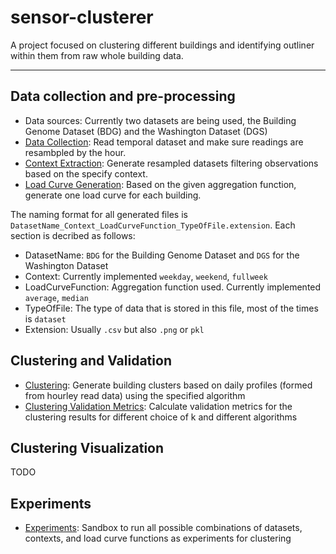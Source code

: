 # sensor-clusterer

A project focused on clustering different buildings and identifying outliner within them from raw whole building data.

---
## Data collection and pre-processing
- Data sources: Currently two datasets are being used, the Building Genome Dataset (BDG) and the Washington Dataset (DGS)
- [Data Collection](Preprocessing/preprocessing.ipynb): Read temporal dataset and make sure readings are resambpled by the hour.
- [Context Extraction](Preprocessing/context_extraction.ipynb): Generate resampled datasets filtering observations based on the specify context.
- [Load Curve Generation](Preprocessing/load_cuve_generation.ipynb): Based on the given aggregation function, generate one load curve for each building.

The naming format for all generated files is `DatasetName_Context_LoadCurveFunction_TypeOfFile.extension`. Each section is decribed as follows:
- DatasetName: `BDG` for the Building Genome Dataset and `DGS` for the Washington Dataset
- Context: Currently implemented `weekday`, `weekend`, `fullweek`
- LoadCurveFunction: Aggregation function used. Currently implemented `average`, `median`
- TypeOfFile: The type of data that is stored in this file, most of the times is `dataset`
- Extension: Usually `.csv` but also `.png` or `pkl`

## Clustering and Validation
- [Clustering](ClusteringAnalysis/ExperimentUtils.ipynb): Generate building clusters based on daily profiles (formed from hourley read data) using the specified algorithm
- [Clustering Validation Metrics](ClusteringAnalysis/ClusteringValidationMetrics.ipynb): Calculate validation metrics for the clustering results for different choice of k and different algorithms

## Clustering Visualization 
TODO

## Experiments
- [Experiments](Experiments/ExperimentPlayground.ipyng): Sandbox to run all possible combinations of datasets, contexts, and load curve functions as experiments for clustering
<!-- ---
Currently, the interactive Cluster Heatmap Library (InCHlib) implementation on buildings' sensor data is running in the following server

```
ssh -i "sensor-cluster-er.pem" ec2-user@ec2-13-229-153-29.ap-southeast-1.compute.amazonaws.com
```

You can contact Matias for the keyfile. -->
